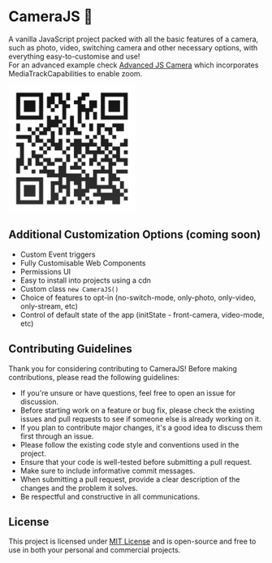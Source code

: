 # CameraJS 📸

A vanilla JavaScript project packed with all the basic features of a camera, such as photo, video, switching camera and other necessary options, with everything easy-to-customise and use!  
For an advanced example check [Advanced JS Camera](https://cybtekk-llp.github.io/Advanced-Camera/) which incorporates MediaTrackCapabilities to enable zoom.

<img src="./assets/qr-code.png" height="250px">

## Additional Customization Options (coming soon)

- Custom Event triggers
- Fully Customisable Web Components
- Permissions UI
- Easy to install into projects using a cdn
- Custom class `new CameraJS()`
- Choice of features to opt-in (no-switch-mode, only-photo, only-video, only-stream, etc)
- Control of default state of the app (initState - front-camera, video-mode, etc)

## Contributing Guidelines

Thank you for considering contributing to CameraJS! Before making contributions, please read the following guidelines:

- If you're unsure or have questions, feel free to open an issue for discussion.
- Before starting work on a feature or bug fix, please check the existing issues and pull requests to see if someone else is already working on it.
- If you plan to contribute major changes, it's a good idea to discuss them first through an issue.
- Please follow the existing code style and conventions used in the project.
- Ensure that your code is well-tested before submitting a pull request.
- Make sure to include informative commit messages.
- When submitting a pull request, provide a clear description of the changes and the problem it solves.
- Be respectful and constructive in all communications.

## License

This project is licensed under [MIT License](./LICENSE) and is open-source and free to use in both your personal and commercial projects.
